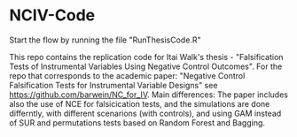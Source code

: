 # NCIV-Code

Start the flow by running the file "RunThesisCode.R"

This repo contains the replication code for Itai Walk's thesis - "Falsification Tests of Instrumental Variables Using Negative Control Outcomes". For the repo that corresponds to the academic paper: "Negative Control Falsification Tests for Instrumental Variable Designs" see https://github.com/barwein/NC_for_IV. Main differences: The paper includes also the use of NCE for falsicication tests, and the simulations are done differntly, with different scenarions (with controls), and using GAM instead of SUR and permutations tests based on Random Forest and Bagging.


